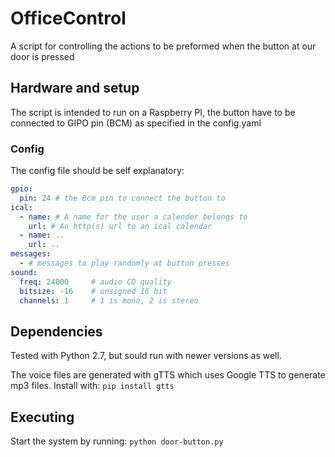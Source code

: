# OfficeControl
A script for controlling the actions to be preformed when the button at our door is pressed

## Hardware and setup
The script is intended to run on a Raspberry PI, the button have to be connected to GIPO pin (BCM) as specified in the config.yaml

### Config
The config file should be self explanatory:
```yaml
gpio:
  pin: 24 # the Bcm pin to connect the button to 
ical:
  - name: # A name for the user a calender belongs to
    url: # An http(s) url to an ical calendar
  - name: ..
    url: .. 
messages:
  - # messages to play randomly at button presses
sound: 
  freq: 24000     # audio CD quality 
  bitsize: -16    # unsigned 16 bit
  channels: 1     # 1 is mono, 2 is stereo
  ```

## Dependencies
Tested with Python 2.7, but sould run with newer versions as well.

The voice files are generated with gTTS which uses Google TTS to generate mp3 files. Install with:
`pip install gtts`

## Executing 
Start the system by running: `python door-button.py`
